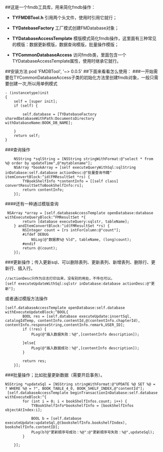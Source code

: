 ##这是一个fmdb工具库，用来简化fmdb操作：

 - **TYFMDBTool.h** 引用两个头文件，使用时引用它就行；
 - **TYDatebaseFactory** 工厂模式创建FMDatabase对象；
 - **TYDatabaseAccessTemplate** 模版模式简化fmdb操作，这里面有三种常见的模版：数据更新模版，数据查询模版，批量操作模版；
 
 - **TYCommonDatabaseAccess** 访问fmdb类，里面包含一个TYDatabaseAccessTemplate属性，使用时继承它就行。

##安装方法
    pod 'FMDBTool', '~> 0.0.5'
##下面来看看怎么使用：
###一开始需要在TYCommonDatabaseAccess子类的初始化方法里创建fmdb对象，一般只需要创建一次,所以用单例模式
```objc
- (instancetype)init
{
    self = [super init];
    if (self) {
        
        self.database = [TYDatebaseFactory sharedDatabaseWithPath:DocumentsDirectory withDatabaseName:BOOK_DB_NAME];
        
    }
    return self;
}
```
###查询操作

```objc
    NSString *sqlString = [NSString stringWithFormat:@"select * from %@ order by updateTime",@"mytablename"];
    NSArray *bookArray = [self executeQueryWithSql:sqlString inDatabase:self.database actionDesc:@"批量查询书籍" itemConvertBlock:^id(FMResultSet *rs) {
        TYBookShelfInfo *contentInfo = [[self class] convertResultSetToBookShelfInfo:rs];
        return contentInfo;
    }];
```
####还有一种通过模版查询
```objc
 NSArray *array = [self.databaseAccessTemplate openDatabase:database withExecuteQueryBlock:^FMResultSet *{
        return [database executeQuery:sqlstr, tableName];
    } andItemConvertBlock:^id(FMResultSet *rs) {
        NSInteger count = [rs intForColumn:@"count"];
        #ifdef DEBUG
            NSLog(@"数据表%@ %ld", tableName, (long)count);
        #endif
        return @(count);
    }];
```
###更新操作；传入更新sql、可以删除表列、更新表列、新增表列、删除行、更新行、插入行。
```objc
//actionDesc只作为日志打印出来，没有别的用处，不传也可以。
[self executeUpdateWithSql:sqlstr inDatabase:database actionDesc:@"更新"];
```
或者通过模版方法操作
```objc
[self.databaseAccessTemplate openDatabase:self.database withExecuteUpdateBlock:^BOOL{
        BOOL res = [self.database executeUpdate:insertSql, catalogIdTemp, contentInfo.contentId,@(contentInfo.chapterId), contentInfo.responseString,contentInfo.remark,USER_ID];
        if (!res) {
            PLog(@"插入数据失败：%@",[contentInfo description]);
            
        }else{
            PLog(@"插入数据成功：%@",[contentInfo description]);
        }
        
        return res;
    }];
```
###批量操作；比如批量更新数据（需要开启事务）。
```objc
NSString *updateSql = [NSString stringWithFormat:@"UPDATE %@ SET %@ = ? WHERE %@ = ?", BOOK_TABLE_4_0, BOOK_SHELF_INDEX,@"contentId"];
 [self.databaseAccessTemplate beginTransactionInDatabase:self.database withExecuteBlock:^{
        for (int i = 0; i < bookShelfInfos.count; i++) {
            TYBookShelfInfo*bookshelfInfo = [bookShelfInfos objectAtIndex:i];
            
            BOOL b = [self.database executeUpdate:updateSql,@(bookshelfInfo.bookshelfIndex), bookshelfInfo.contentID];
            PLog(b?@"更新顺序号成功：%@":@"更新顺序号失败：%@",updateSql);
        }
       
    }];
```



